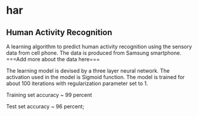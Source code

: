 # har
## Human Activity Recognition

A learning algorithm to predict human activity recognition using the sensory data from cell phone.
The data is produced from Samsung smartphone. ===Add more about the data here===

The learning model is devised by a three layer neural network. The activation used in the model is Sigmoid function.
The model is trained for about 100 iterations with regularization parameter set to 1.

Training set accuracy ~ 99 percent

Test set accuracy ~ 96 percent;



